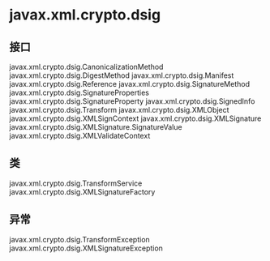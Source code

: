 # javax.xml.crypto.dsig

## 接口

javax.xml.crypto.dsig.CanonicalizationMethod
javax.xml.crypto.dsig.DigestMethod
javax.xml.crypto.dsig.Manifest
javax.xml.crypto.dsig.Reference
javax.xml.crypto.dsig.SignatureMethod
javax.xml.crypto.dsig.SignatureProperties
javax.xml.crypto.dsig.SignatureProperty
javax.xml.crypto.dsig.SignedInfo
javax.xml.crypto.dsig.Transform
javax.xml.crypto.dsig.XMLObject
javax.xml.crypto.dsig.XMLSignContext
javax.xml.crypto.dsig.XMLSignature
javax.xml.crypto.dsig.XMLSignature.SignatureValue
javax.xml.crypto.dsig.XMLValidateContext

## 类

javax.xml.crypto.dsig.TransformService
javax.xml.crypto.dsig.XMLSignatureFactory

## 异常

javax.xml.crypto.dsig.TransformException
javax.xml.crypto.dsig.XMLSignatureException




